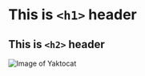 # This is ```<h1>``` header

## This is ```<h2>``` header


![Image of Yaktocat](https://octodex.github.com/images/yaktocat.png)
